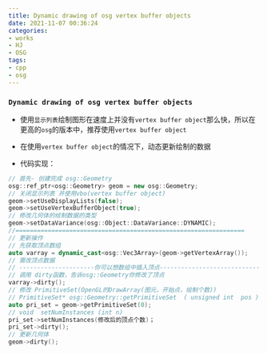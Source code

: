 ```yaml
---
title: Dynamic drawing of osg vertex buffer objects
date: 2021-11-07 00:36:24
categories:
- works
- HJ
- OSG
tags:
- cpp
- osg
---
```


### `Dynamic drawing of osg vertex buffer objects`

- 使用`显示列表`绘制图形在速度上并没有`vertex buffer object`那么快，所以在更高的`osg`的版本中，推荐使用`vertex buffer object`

<!-- more -->

- 在使用`vertex buffer object`的情况下，动态更新绘制的数据

- 代码实现：
```C++
// 首先- 创建完成 osg::Geometry
osg::ref_ptr<osg::Geometry> geom = new osg::Geometry;
// 关闭显示列表 并使用vbo(vertex buffer object)
geom->setUseDisplayLists(false);
geom->setUseVertexBufferObject(true);
// 修改几何体的绘制数据的类型 
geom->setDataVariance(osg::Object::DataVariance::DYNAMIC);
//================================================================
// 更新操作 
// 先获取顶点数组 
auto varray = dynamic_cast<osg::Vec3Array>(geom->getVertexArray());
// 需改顶点数据
// ---------------------你可以想数组中插入顶点-----------------------------------
// 调用 dirty函数，告诉osg::Geometry你修改了顶点
varray->dirty();
// 修改 PrimitiveSet(OpenGL的DrawArray(图元，开始点，绘制个数))
// PrimitiveSet* osg::Geometry::getPrimitiveSet  ( unsigned int  pos ) 
auto pri_set = geom->getPrimitiveSet(0);
// void  setNumInstances (int n) 
pri_set->setNumInstances(修改后的顶点个数)；
pri_set->dirty();
// 更新几何体
geom->dirty();
```


